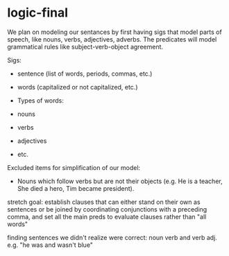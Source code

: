 # logic-final

We plan on modeling our sentances by first having sigs that model parts of speech, like nouns, verbs, adjectives, adverbs.
The predicates will model grammatical rules like subject-verb-object agreement.

Sigs:
- sentence (list of words, periods, commas, etc.)
- words (capitalized or not capitalized, etc.)

- Types of words:
-   nouns
-   verbs
-   adjectives
-   etc.


Excluded items for simplification of our model:
- Nouns which follow verbs but are not their objects (e.g. He is a teacher, She died a hero, Tim became president). 

stretch goal: establish clauses that can either stand on their own as sentences or be joined by coordinating conjunctions with a preceding comma, and set all the main preds to evaluate clauses rather than "all words"

finding sentences we didn't realize were correct: noun verb and verb adj. e.g. "he was and wasn't blue"